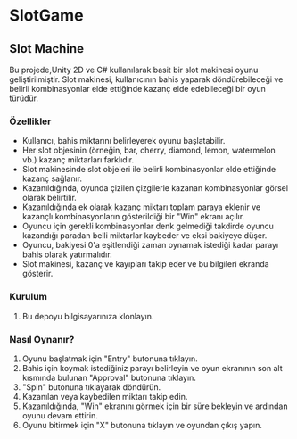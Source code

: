 # SlotGame
## Slot Machine
Bu projede,Unity 2D ve C# kullanılarak basit bir slot makinesi oyunu geliştirilmiştir. Slot makinesi, kullanıcının bahis yaparak döndürebileceği ve belirli kombinasyonlar elde ettiğinde kazanç elde edebileceği bir oyun türüdür.

### Özellikler

-  Kullanıcı, bahis miktarını belirleyerek oyunu başlatabilir.
-  Her slot objesinin (örneğin, bar, cherry, diamond, lemon, watermelon vb.) kazanç miktarları farklıdır.
-  Slot makinesinde slot objeleri ile belirli kombinasyonlar elde ettiğinde kazanç sağlanır.
-  Kazanıldığında, oyunda çizilen çizgilerle kazanan kombinasyonlar görsel olarak belirtilir.
-  Kazanıldığında ek olarak kazanç miktarı toplam paraya eklenir ve kazançlı kombinasyonların gösterildiği bir "Win" ekranı açılır.
-  Oyuncu için gerekli kombinasyonlar denk gelmediği takdirde oyuncu kazandığı paradan belli miktarlar kaybeder ve eksi bakiyeye düşer. 
-  Oyuncu, bakiyesi 0'a eşitlendiği zaman oynamak istediği kadar parayı bahis olarak yatırmalıdır.
-  Slot makinesi, kazanç ve kayıpları takip eder ve bu bilgileri ekranda gösterir.

### Kurulum

1. Bu depoyu bilgisayarınıza klonlayın.

### Nasıl Oynanır?

1. Oyunu başlatmak için "Entry" butonuna tıklayın.
2. Bahis için koymak istediğiniz parayı belirleyin ve oyun ekranının son alt kısmında bulunan "Approval" butonuna tıklayın.
3. "Spin" butonuna tıklayarak döndürün.
4. Kazanılan veya kaybedilen miktarı takip edin.
5. Kazanıldığında, "Win" ekranını görmek için bir süre bekleyin ve ardından oyunu devam ettirin.
6. Oyunu bitirmek için "X" butonuna tıklayın ve oyundan çıkış yapın.

